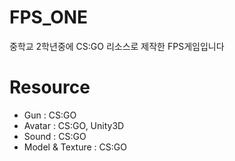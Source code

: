 # FPS_ONE

중학교 2학년중에 CS:GO 리소스로 제작한 FPS게임입니다

# Resource
* Gun : CS:GO
* Avatar : CS:GO, Unity3D
* Sound : CS:GO
* Model & Texture : CS:GO
